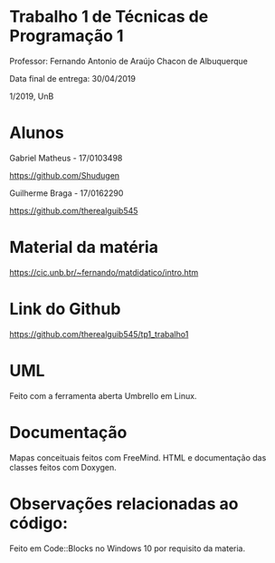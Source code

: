 # Trabalho 1 de Técnicas de Programação 1  

Professor: Fernando Antonio de Araújo Chacon de Albuquerque

Data final de entrega: 30/04/2019

1/2019, UnB

# Alunos
Gabriel Matheus - 17/0103498

https://github.com/Shudugen

Guilherme Braga - 17/0162290

https://github.com/therealguib545

# Material da matéria
https://cic.unb.br/~fernando/matdidatico/intro.htm

# Link do Github
https://github.com/therealguib545/tp1_trabalho1

# UML 
Feito com a ferramenta aberta Umbrello em Linux.

# Documentação
Mapas conceituais feitos com FreeMind.
HTML e documentação das classes feitos com Doxygen.

# Observações relacionadas ao código:

Feito em Code::Blocks no Windows 10 por requisito da materia.
